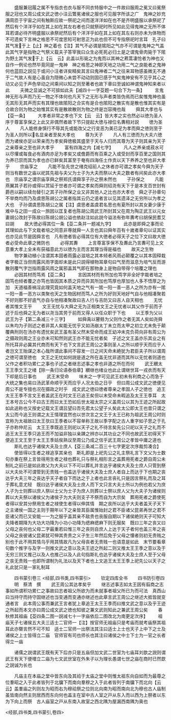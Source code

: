 <!-- { "loadSidebar": true } -->
　　盛服兼冠履之属不专指衣也衣与服不同衣特服中之一件故曰服周之冕又曰冕祭服之冠也又周公成文武之徳小注云鷩冕诸侯之服也可见服字所该之广　鬼神之妙充满周匝于宇宙之间有触斯应故一祭祀之间而遂洋洋如在也不是齐明盛服以承祭祀了然后有个洋洋乎如在其上如在其左右者也只就祭祀时所见如此见得鬼神之无所不体耳若谓必待齐明盛服以承祭祀然后有个洋洋乎如在其上如在其左右则亦未为体物而不可遗矣下言神之格思不可度思矧可射思正为此也但不可专指祭祀时言耳　孔子曰其气发于上【止】神之着也【注】其气不必谓是隂阳之气亦不可谓是鬼神之气盖此其气字是指物之气祭义载夫子答宰我曰众生必死死必归土是之谓鬼骨肉毙于下隂为野土其气发于上【云　云】此盖以形毙之为鬼而以其神之蔒蒿凄怆者为神也又自作一例论也然毕竟同是一鬼神　神之格思之神即天地之功用二气之良能者之鬼神何也蓝田之説见于或问小注者详矣精矣其言曰鬼神者二气之往来耳物感虽微无不通于二气故人有是心虽自为隠微心未尝不动动则固已感于气矣鬼神安有不见乎其心之动又必见于声色举动之间乘间以知之则至著者也故下章曰至诚如神谓鬼神知来者以此
　　夫微之显诚之不可揜如此夫【减四十一字芟题一句合下为一条】
　　言鬼神无形与声而乃无一物之不体何也凡天下之无形与声者类皆伪焉而已矣惟鬼神也虽无其形无其声而实有其理也故隂阳之合实有是合也隂阳之散实有是散也惟其实有是合故合则为物之始惟其实有是散故散则为物之终是岂容掩也哉
　　舜其大孝也与【芟一条】
　　大孝者非常之孝也下文【云　云】皆大孝之实也然必以徳为圣人序于尊富享保之上此又非偶然者故下节只提起大徳与禄位名夀相对説
　　徳为圣人
　　凡人能修身慎行不辱其先或能改父之行变恶为美已足为孝而舜之徳则至于为圣人则所以名显亲者至矣大孝也
　　尊为天子
　　凡人有三徳而为大夫六徳而为诸侯亦足以荣亲而为孝矣舜徳极其盛至于天与人归而其尊为天子则其亲为天子之亲尊亲之至也非大孝乎
　　富有四海之内【减七字】
　　凡人之养亲或菽水可以尽懽或每食必有酒肉亦足为孝矣又或儋爵而有百乘之入或受封而享百里之国则其为养已崇而其为孝也亦已鲜矣其富至于奄有四海任土作贡以天下养养之至也非大孝乎
　　宗庙享之
　　凡能不坠先世之绪克绍前人之休者亦可谓之孝矣今舜为天子则当有数世之庙以祀其先祖与夫父为士子为大夫而祭以大夫之数者有间矣此亦大孝也　宗庙享之谓宗庙享舜之祭郑氏谓舜享子孙之祭未然也
　　子孙保之
　　凡能燕翼其子若孙或得以赏延于世者亦可谓之孝矣而舜则绍尧有天下于是本支百世封有爵邑以嗣以续勿替引之其子孙所保之业又非其他人之比也亦大孝也　舜之子孙章句不举商均而乃及虞思陈胡公之属者指其云仍之逺者言以见其遗泽之无穷所以为孝之大也　子孙谓虞思陈胡公之属【注】虞思者盖虞君名思也有夏所封以其女妻少康于难中与之田一成众一旅因以匡复者也陈胡公周武王所封其父在周为陶正武王以元女妻胡公改封于陈故曰陈胡公胡公谥也依赵注如此説今谥法有弥年夀考曰胡保民耆艾曰胡
　　故大徳必得其位一条【芟二条并一题减九字】
　　此亦是即舜之事而论其理如此与下文栽者培之同意非専就舜一人言也其曰舜年百有十嵗者章句以证其实也亦见此节是因舜言也　凡有徳者皆必得其位有大徳者必得天子之位下文曰故大徳者必受命此章之微防也
　　必得其夀
　　上言尊富享保不及夀此乃言夀可见上文意重大孝上全未有获福意此方以徳为主而言其理当得是福也
　　故天之生物
　　物字兼动植小注谓其本固者雨露必滋培之其本倾者风雨必颠覆之以其本固释栽者字极正当但雨露风雨字面却未是此只説得植物耳章句曰气至而滋息为培气反而游散则覆气字岂指雨露风雨之属邪盖其气即在那物身上是物自带得个培覆之理也
　　必因其材而笃焉【芟二条】
　　言因其材而有所加也笃字非全好字栽者培之固笃也倾者覆之亦笃也皆因其本质之异而异其所加也笃厚也厚加也人多不悟厚之为加　天道福善祸淫此理究竟如何盖天地之气有一隂一阳一善一恶人之所为亦有一隂一阳一善一恶方以类聚也天之生物因材而笃人之所为好则天地好气自与他相凑聚若不好则那不好底气亦自与他相凑聚故曰吉人行与吉防又曰吉人自天相也
　　无忧者其惟文王乎
　　文王无忧与大舜之无为正相类文王之无忧者以其父作于前而子述于后也舜之无为者以尧当其劳于前而又得人以任众职于下也
　　以王季为父以武王为子【第二条减三十三字】
　　如舜禹以瞽鲧为父则作之者无其人矣如尧舜以朱均为子则述之者非其人矣能无忧乎又如汤崩太丁未立而太甲之初立尤未免于颠覆典刑则在汤亦有遗忧矣武王虽有圣父然末受命而成王幼冲未克负荷向非有周公为之摄政则周之王业亦未可知然则武王亦不能无忧者矣　子述之文王盖亦乐其业之有所托耳非必冀其代商而有天下也下文言武王周公之事则圣人之所以顺乎天而应乎人者岂文王贻谋之本心哉所谓此事间不容发一日之间天命未絶犹为君臣夫子所以谓周之徳可谓至徳也　文王之无忧如何説是道之所在盖无忧非道而其所以无忧者则道也父作之者积功累仁之事也子述之者继志述事之孝也非道之所在而何
　　武王纉太王王季文王之绪【除一条归论语泰伯章】纉继也绪业也此止谓继世耳一戎衣而有天下却是后日事也
　　武王末受命
　　味末之一字可见武王初未有利商之心而急于大统之集也易曰汤武革命顺乎天而应乎人况太伯之日乎　但曰周公成文武之徳便见周公不是专擅也况在摄政之时乎　成文武之徳曰徳者尊亲之孝固人子之徳也　追王太王王季不言文王者盖武王在时文王已追王矣但以末受命未暇追及太王王季耳　太王本号古公今不曰古王而曰太王恐如后世太祖太宗之义盖周公以其为王迹之所起故如此追称也又按史记载文王谓吕望曰吾先君太公望子乆矣此太公即太王也昔只谓之太公而今追王则谓之太王情理宜然也以世次言之文王于太王已称为祖武王周公时则宜称为太祖故曰太王欤曰王季者以不容单称王故以季字配之古人重字如子思之于孔子亦称仲尼云　太王王季既追王则祀以天子之礼不待言矣先公只祀以天子之礼而不追王太王王季只追王而不加谥非独以亲踈之辨亦以其功业之不同也故武王初得天下便追王文王至于太王王季姑俟熟议至周公乃成之信乎武王周公之孝皆中庸之道也
　　斯礼也达乎诸侯大夫及士庶人【芟三条减二百三十七字更定次序裁剪凑合】
　　使皆得以生者之禄追享其亲也　斯礼即是上祀先公之礼主祭礼言下文父为士数句亦重在祭上言皆得用生者之禄也葬礼只与祭礼相形言之盖葬用死者之爵自周公未制礼之前已是如此故父为大夫以下不可以葬礼并言达乎诸侯大夫及士庶人只管到祭以大夫处不可谓管到无贵贱一也盖达乎诸侯大夫及士庶人者自上而达于下也期之丧达乎大夫三年之丧达乎天子者自下而达之于上者也此言丧礼只是因言祭礼而及之耳于葬礼意尤轻　既曰达乎诸侯大夫及士庶人而下文只言大夫士所以为例也若父为庶人子为士则葬以庶人祭以士父为士子为庶人则葬以士祭以庶人父为大夫子为诸侯则葬以大夫祭以诸侯父为诸侯子为大夫则支子不祭而自为大宗矣　葬用死者之爵使死者得以安其分祭用生者之禄使生者得以伸其情　期之丧所以达乎大夫者盖天子天下之主诸侯一国之主则于期年以下之亲皆其臣属惟始封之君不臣诸父昆弟再世之君不臣诸父而已又安能一一为之服乎盖其亲不敌贵也丧服自期以下诸侯絶则天子可知大夫降者期降为大功大功降为小功小功降为缌麻缌麻下则无服矣　既曰三年之丧又曰父母之丧何也父母二字最重若曰惟三年之丧则自庶人上达于天子者何也盖三年之丧父母之丧彼诸父昆弟犹可伸其贵贵之义子生三年然后免于父母之懐者则初无贵贱之别也于此不用其情乌乎用其情故凡为父母丧者无贵贱一也语意是如此　末节要看章句数个推字与及字一则推文武之意以及夫王迹之所起二则又推太王王季之意以及于无穷三则又推己以及人也推己以及人此句指斯礼也达乎诸侯大夫及士庶人至于父母之丧无贵贱一也即所谓制为礼法以及天下者也上文追王太王王季上祀先公以天子之礼此犹只是一家礼制耳











　　四书蒙引卷三
<经部,四书类,四书蒙引>
　　钦定四库全书
　　四书防引卷四
　　明　蔡清　撰
　　武王周公其达孝矣乎
　　继志述事志如太王因有翦商之志事如所谓积功累仁之事故曰志者祖父所欲为而未就事者祖父所已为而可法　真西山曰当持守而持守固继述也当变通而变通亦继述也此章言武王周公之继述大抵皆就变通者言　此本周公事而兼武王言者犹上章追王太王王季而曰推文武之意以及乎王迹之所起而本文亦曰周公成文武之徳也知彼之兼文武则知此之兼武王周公矣
　　春秋修其祖庙【芟四条二图一説减七十一字庙依后二图改北为南更定次序】
　　祖庙天子七诸侯五大夫三适士二官师一【注】按官师无祖庙只是考庙而就考庙祭其祖耳此亦槩言然不可不知　适士二官师一出祭法其注曰适士上士也天子上中下之士及诸侯之上士皆得立二庙　官师官有司也师长也其注曰诸侯之中士下士为一官之长者得立一庙












　　诸儒之説谓武王既有天下后亦只是五庙但加文武二世室为七庙耳刘歆之説则谓武王有天下便増立二庙为七文武世室在外朱子以为理长愚谓七世之庙在商时已然歆之説诚为长也












　　凡庙主在本庙之堂中皆东向及其祫于太庙之堂中则惟太祖东向自如而为最尊之位羣昭之入于此者皆列于北牖下而南向羣穆之入于此者皆列于南牖下而北向【云　云】盖羣庙之列则左为昭而右为穆祫祭之位则北向南为昭而南向北为穆也古人庙制虽皆南向然主则居西而东向何也盖主在室中古人室之戸从东入而以西为上祭者以东为下向上而祭　古人庙室之戸从东南入故室之西北隅为屋漏西南隅为奥也







<经部,四书类,四书蒙引,卷四>
